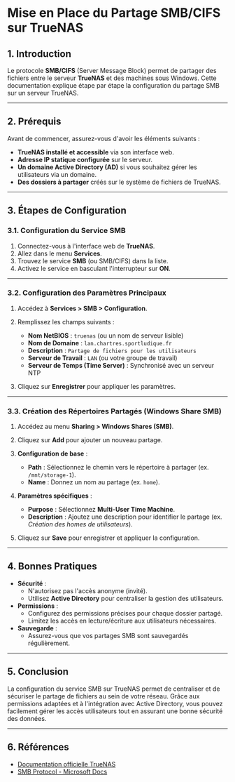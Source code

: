 # Mise en Place du Partage SMB/CIFS sur TrueNAS  

## 1. Introduction  

Le protocole **SMB/CIFS** (Server Message Block) permet de partager des fichiers entre le serveur **TrueNAS** et des machines sous Windows. Cette documentation explique étape par étape la configuration du partage SMB sur un serveur TrueNAS.  

---

## 2. Prérequis  

Avant de commencer, assurez-vous d'avoir les éléments suivants :  

- **TrueNAS installé et accessible** via son interface web.  
- **Adresse IP statique configurée** sur le serveur.  
- **Un domaine Active Directory (AD)** si vous souhaitez gérer les utilisateurs via un domaine.  
- **Des dossiers à partager** créés sur le système de fichiers de TrueNAS.  

---

## 3. Étapes de Configuration  

### **3.1. Configuration du Service SMB**  

1. Connectez-vous à l'interface web de **TrueNAS**.  
2. Allez dans le menu **Services**.  
3. Trouvez le service **SMB** (ou SMB/CIFS) dans la liste.  
4. Activez le service en basculant l'interrupteur sur **ON**.  

---

### **3.2. Configuration des Paramètres Principaux**  

1. Accédez à **Services > SMB > Configuration**.  
2. Remplissez les champs suivants :  

   - **Nom NetBIOS** : `truenas` (ou un nom de serveur lisible)  
   - **Nom de Domaine** : `lan.chartres.sportludique.fr`  
   - **Description** : `Partage de fichiers pour les utilisateurs`  
   - **Serveur de Travail** : `LAN` (ou votre groupe de travail)  
   - **Serveur de Temps (Time Server)** : Synchronisé avec un serveur NTP  

3. Cliquez sur **Enregistrer** pour appliquer les paramètres.  

---

### **3.3. Création des Répertoires Partagés (Windows Share SMB)**  

1. Accédez au menu **Sharing > Windows Shares (SMB)**.  
2. Cliquez sur **Add** pour ajouter un nouveau partage.  

3. **Configuration de base** :  
   - **Path** : Sélectionnez le chemin vers le répertoire à partager (ex. `/mnt/storage-1`).  
   - **Name** : Donnez un nom au partage (ex. `home`).  

4. **Paramètres spécifiques** :  
   - **Purpose** : Sélectionnez **Multi-User Time Machine**.  
   - **Description** : Ajoutez une description pour identifier le partage (ex. *Création des homes de utilisateurs*).  

5. Cliquez sur **Save** pour enregistrer et appliquer la configuration.  

---

## 4. Bonnes Pratiques  

- **Sécurité** :  
  - N'autorisez pas l'accès anonyme (invité).  
  - Utilisez **Active Directory** pour centraliser la gestion des utilisateurs.  
- **Permissions** :  
  - Configurez des permissions précises pour chaque dossier partagé.  
  - Limitez les accès en lecture/écriture aux utilisateurs nécessaires.  
- **Sauvegarde** :  
  - Assurez-vous que vos partages SMB sont sauvegardés régulièrement.  

---

## 5. Conclusion  

La configuration du service SMB sur TrueNAS permet de centraliser et de sécuriser le partage de fichiers au sein de votre réseau. Grâce aux permissions adaptées et à l'intégration avec Active Directory, vous pouvez facilement gérer les accès utilisateurs tout en assurant une bonne sécurité des données.  

---

## 6. Références  

- [Documentation officielle TrueNAS](https://www.truenas.com/docs/)  
- [SMB Protocol - Microsoft Docs](https://docs.microsoft.com/en-us/windows-server/storage/file-server/smb-overview)  
